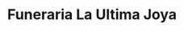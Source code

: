 ---
title: "Funeraria La Ultima Joya"
url: /masaya/funeraria-la-ultima-joya/
shop: directores de funerarias
---